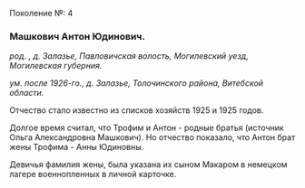 Поколение №: 4

### Машкович Антон Юдинович.

_род. , д. Залазье, Павловичская волость, Могилевский уезд, Могилевская губерния._

_ум. после 1926-го., д. Залазье, Толочинского района, Витебской области._

Отчество стало известно из списков хозяйств 1925 и 1925 годов.

Долгое время считал, что Трофим и Антон - родные братья (источник Ольга Александровна Машкович). Но отчество показало, что Антон брат жены Трофима - Анны Юдиновны.

Девичья фамилия жены, была указана их сыном Макаром в немецком лагере военнопленных в личной карточке.
        
